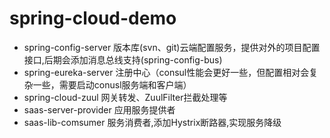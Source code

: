 # spring-cloud-demo
   * spring-config-server 版本库(svn、git)云端配置服务，提供对外的项目配置接口,后期会添加消息总线支持(spring-config-bus)
   * spring-eureka-server 注册中心（consul性能会更好一些，但配置相对会复杂一些，需要启动conusl服务端和客户端）
   * spring-cloud-zuul 网关转发、ZuulFilter拦截处理等
   * saas-server-provider 应用服务提供者
   * saas-lib-comsumer 服务消费者,添加Hystrix断路器,实现服务降级
